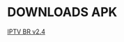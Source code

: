 # DOWNLOADS APK




[
IPTV BR v2.4
](https://www.googleapis.com/drive/v3/files/13PC9QfRpk43J8bzVttQg1jcTR4gktOZG?alt=media&key=AIzaSyCKN01YADpHeKX5_sO5KhC0XyYYiHQoV_c)

